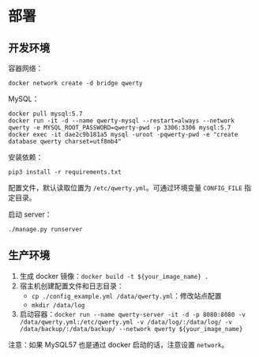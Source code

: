 # 部署

## 开发环境

容器网络：

    docker network create -d bridge qwerty

MySQL：

    docker pull mysql:5.7
    docker run -it -d --name qwerty-mysql --restart=always --network qwerty -e MYSQL_ROOT_PASSWORD=qwerty-pwd -p 3306:3306 mysql:5.7
    docker exec -it dae2c9b181a5 mysql -uroot -pqwerty-pwd -e "create database qwerty charset=utf8mb4"

安装依赖：

    pip3 install -r requirements.txt

配置文件，默认读取位置为 `/etc/qwerty.yml`。可通过环境变量 `CONFIG_FILE` 指定目录。

启动 server：

    ./manage.py runserver

## 生产环境

1. 生成 docker 镜像：`docker build -t ${your_image_name} .`
2. 宿主机创建配置文件和日志目录：
    + `cp ./config_example.yml /data/qwerty.yml`：修改站点配置
    + `mkdir /data/log`
3. 启动容器：`docker run --name qwerty-server -it -d -p 8080:8080 -v /data/qwerty.yml:/etc/qwerty.yml -v /data/log/:/data/log/ -v /data/backup/:/data/backup/ --network qwerty ${your_image_name}`

注意：如果 MySQL57 也是通过 docker 启动的话，注意设置 `network`。
